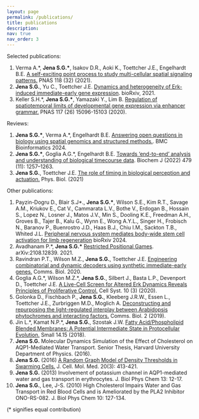 ```yaml
---
layout: page
permalink: /publications/
title: publications
description: 
nav: true
nav_order: 3
---
```


Selected publications:
1. Verma A.\*, **Jena S.G.\***, Isakov D.R., Aoki K., Toettcher J.E., Engelhardt B.E. [A self-exciting point 
process to study multi-cellular spatial signaling patterns.](https://www.pnas.org/doi/10.1073/pnas.2026123118) PNAS 118 (32) (2021).
2. **Jena S.G.**, Yu C., Toettcher J.E. [Dynamics and heterogeneity of Erk-induced immediate-early gene 
expression](https://www.biorxiv.org/content/10.1101/2021.04.30.442166v1). bioRxiv, 2021.
3. Keller S.H.\*, **Jena S.G.\***, Yamazaki Y., Lim B. [Regulation of spatiotemporal limits of developmental 
gene expression via enhancer grammar.](https://www.pnas.org/doi/abs/10.1073/pnas.1917040117) PNAS 117 (26) 15096-15103 (2020).

Reviews:
1. **Jena S.G.\***, Verma A.\*, Engelhardt B.E. [Answering open questions in biology using spatial genomics and structured methods.](https://bmcbioinformatics.biomedcentral.com/articles/10.1186/s12859-024-05912-5). BMC Bioinformatics 2024.
2. **Jena S.G.\***, Goglia A.G.\*, Engelhardt B.E. [Towards ‘end-to-end’ analysis and understanding of biological timecourse data](https://portlandpress.com/biochemj/article/479/11/1257/231434/Towards-end-to-end-analysis-and-understanding-of). Biochem J (2022) 479 (11): 1257–1263.
2. **Jena S.G.**, Toettcher J.E. [The role of timing in biological perception and actuation.](https://iopscience.iop.org/article/10.1088/1478-3975/abde8d) Phys. Biol. (2021)

Other publications:
1. Payzin-Dogru D., Blair S.J\*., **Jena S.G.\***, Wilson S.E., Kim R.T., Savage A.M., Kriukov E., Cat V., Cammarata L.V., Bothe V., Erdogan B., Hossain S., Lopez N., Losner J., Matos J.V., Min S., Dooling K.E., Freedman A.H., Groves B., Tajer B., Kalu G., Wynn E., Wong A.Y.L., Singer H., Frobisch N., Baranov P., Buenrostro J.D., Haas B.J., Chiu I.M., Sackton T.B., Whited J.L. [Peripheral nervous system mediates body-wide stem cell activation for limb regeneration](https://www.biorxiv.org/content/10.1101/2021.12.29.474455v3) bioRxiv 2024.
2. Avadhanam P.\*, **Jena S.G.\*** [Restricted Positional Games](https://arxiv.org/abs/2108.12839). arXiv:2108.12839. 2021.
3. Ravindran P.T., Wilson M.Z., **Jena S.G.**, Toettcher J.E. [Engineering combinatorial and dynamic 
decoders using synthetic immediate-early genes.](https://www.nature.com/articles/s42003-020-01171-1) Comms. Biol. 2020.
4. Goglia A.G.\*, Wilson M.Z.\*, **Jena S.G.**, Silbert J., Basta L.P., Devenport D., Toettcher J.E. [A Live-Cell 
Screen for Altered Erk Dynamics Reveals Principles of Proliferative Control.](https://www.cell.com/cell-systems/pdf/S2405-4712(20)30075-2.pdf) Cell Syst. 10 (3) (2020).
5. Golonka D., Fischbach P., **Jena S.G.**, Kleeberg J.R.W., Essen L., Toettcher J.E., Zurbriggen M.D., 
Moglich A. [Deconstructing and repurposing the light-regulated interplay between Arabidopsis 
phytochromes and interacting factors.](https://www.nature.com/articles/s42003-019-0687-9) Comms. Biol. 2 (2019).
6. Jin L.\*, Kamat N.P.\*, **Jena S.G.**, Szostak J.W. [Fatty Acid/Phospholipid Blended Membranes: A 
Potential Intermediate State in Protocellular Evolution.](https://onlinelibrary.wiley.com/doi/10.1002/smll.201704077) Small 14.15 (2018).
7. **Jena S.G.** Molecular Dynamics Simulation of the Effect of Cholesterol on AQP1-Mediated Water 
Transport. Senior Thesis, Harvard University Department of Physics. (2016).
8. **Jena S.G.** (2016) [A Random Graph Model of Density Thresholds in Swarming Cells.](https://onlinelibrary.wiley.com/doi/10.1111/jcmm.12757) J. Cell. Mol. Med. 20(3): 413-421.
9. **Jena S.G.** (2013) Involvement of potassium channel in AQP1-mediated water and gas transport in 
erythrocytes. J. Biol Phys Chem 13: 12-17.
10. **Jena S.G.**, Lee, J-S. (2010) High Cholesterol Impairs Water and Gas Transport in Red Blood Cells and 
is Ameliorated by the PLA2 Inhibitor ONO-RS-082. J. Biol Phys Chem 10: 127-134.


(* signifies equal contribution)

